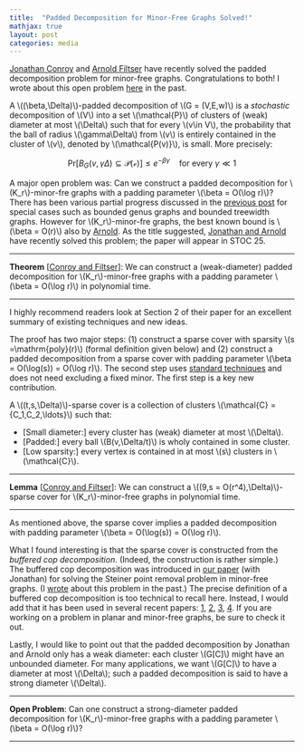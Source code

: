 ```yaml
---
title:  "Padded Decomposition for Minor-Free Graphs Solved!"
mathjax: true
layout: post
categories: media
---
```



[Jonathan Conroy](https://jonathan-conroy.github.io/) and [Arnold Filtser](https://arnold.filtser.com/) have recently solved the padded decomposition problem for minor-free graphs. Congratulations to both! I wrote about this open problem [here](https://minorfree.github.io/PaddedTW/) in the past.

A \\((\beta,\Delta)\\)-padded decomposition of \\(G = (V,E,w)\\) is a  *stochastic* decomposition of \\(V\\) into a set \\(\mathcal{P}\\) of clusters of (weak) diameter at most \\(\Delta\\) such that for every \\(v\in V\\), the probability that the ball of radius \\(\gamma\Delta\\) from \\(v\\) is entirely contained in the cluster of \\(v\\), denoted by \\(\mathcal{P(v)}\\), is small. More precisely:

$$\mathrm{Pr}[B_G(v,\gamma \Delta)\subseteq \mathcal{P(v)}] \leq e^{-\beta\gamma} \quad \text{for every }\gamma\ll 1$$ 

A major open problem was: Can we construct a padded decomposition for \\(K_r\\)-minor-fre graphs with a padding parameter \\(\beta = O(\log r)\\)? There has been various partial progress discussed in the [previous post](https://minorfree.github.io/PaddedTW/) for special cases such as bounded genus graphs and bounded treewidth graphs. However for \\(K_r\\)-minor-fre graphs, the best known bound is \\(\beta = O(r)\\) also by [Arnold](https://arxiv.org/abs/1906.09783). As the title suggested, [Jonathan and Arnold ](https://arxiv.org/abs/2504.00278) have recently solved this problem; the paper will appear in STOC 25.


***
**Theorem** [[Conroy and Filtser](https://arxiv.org/abs/2504.00278)]: We can construct a (weak-diameter) padded decomposition for \\(K_r\\)-minor-free graphs with a padding parameter \\(\beta = O(\log r)\\) in polynomial time.

***

I highly recommend readers look at Section 2 of their paper for an excellent summary of existing techniques and new ideas. 

The proof has two major steps: (1) construct a sparse cover with sparsity \\(s =\mathrm{poly}(r)\\) (formal definition given below) and (2) construct a padded decomposition from a sparse cover with padding parameter \\(\beta = O(\log(s)) = O(\log r)\\).   The second step uses [standard techniques](https://arxiv.org/abs/1906.09783) and does not need excluding a fixed minor. The first step is a key new contribution.

A \\((t,s,\Delta)\\)-sparse cover is a collection of clusters \\(\mathcal{C} = \{C_1,C_2,\ldots\}\\) such that: 

- [Small diameter:] every cluster has (weak) diameter at most \\(\Delta\\).
- [Padded:] every ball \\(B(v,\Delta/t)\\) is  wholy contained in some cluster. 
- [Low sparsity:] every vertex is contained in at most \\(s\\) clusters in \\(\mathcal{C}\\). 


***
**Lemma** [[Conroy and Filtser](https://arxiv.org/abs/2504.00278)]: We can construct a  \\((9,s = O(r^4),\Delta)\\)-sparse cover for \\(K_r\\)-minor-free graphs in polynomial time.

***

As mentioned above, the sparse cover implies a padded decomposition with padding parameter \\(\beta = O(\log(s)) = O(\log r)\\).

What I found interesting is that the sparse cover is constructed from the *buffered cop decomposition*. (Indeed, the construction is rather simple.) The buffered cop decomposition was introduced in [our paper](https://arxiv.org/abs/2308.00555) (with Jonathan) for solving the Steiner point removal problem in minor-free graphs. (I [wrote](https://minorfree.github.io/SPR/) about this problem in the past.) The precise definition of a buffered cop decomposition is too technical to recall here. Instead, I would add that it has been used in several recent papers: [1](https://arxiv.org/abs/2308.00555), [2](https://arxiv.org/abs/2401.14060), [3](https://arxiv.org/abs/2410.10191), [4](https://arxiv.org/abs/2504.00278). If you are working on a problem in planar and minor-free graphs, be sure to check it out. 

Lastly, I would like to point out that the padded decomposition by Jonathan and Arnold only has a weak diameter: each cluster \\(G[C]\\) might have an unbounded diameter. For many applications, we want \\(G[C]\\) to have a diameter at most \\(\Delta\\); such a padded decomposition is said to have a strong diameter \\(\Delta\\).



***
**Open Problem**: Can one construct a strong-diameter padded decomposition for \\(K_r\\)-minor-free graphs with a padding parameter \\(\beta = O(\log r)\\)? 

***

